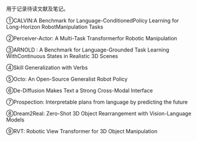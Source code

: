 用于记录待读文献及笔记。

①CALVIN:A Benchmark for Language-ConditionedPolicy Learning for Long-Horizon RobotManipulation Tasks

②Perceiver-Actor: A Multi-Task Transformerfor Robotic Manipulation

③ARNOLD : A Benchmark for Language-Grounded Task Learning WithContinuous States in Realistic 3D Scenes

④Skill Generalization with Verbs

⑤Octo: An Open-Source Generalist Robot Policy

⑥De-Diffusion Makes Text a Strong Cross-Modal Interface

⑦Prospection: Interpretable plans from language by predicting the future

⑧Dream2Real: Zero-Shot 3D Object Rearrangement with Vision-Language Models

⑨RVT: Robotic View Transformer for 3D Object Manipulation
